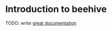 # Introduction to beehive

TODO: write [great documentation](http://jacobian.org/writing/what-to-write/)
